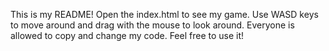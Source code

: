This is my README!
Open the index.html to see my game. Use WASD keys to move around and drag with the mouse to look around.
Everyone is allowed to copy and change my code. Feel free to use it!
